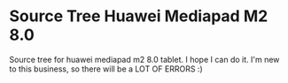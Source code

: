 # Source Tree Huawei Mediapad M2 8.0
Source tree for huawei mediapad m2 8.0 tablet.
I hope I can do it.
I'm new to this business, so there will be a LOT OF ERRORS :)

